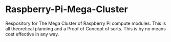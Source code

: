 # Raspberry-Pi-Mega-Cluster
Respository for The Mega Cluster of Raspberry Pi compute modules. This is all theoretical planning and a Proof of Concept of sorts. This is by no means cost effective in any way.
